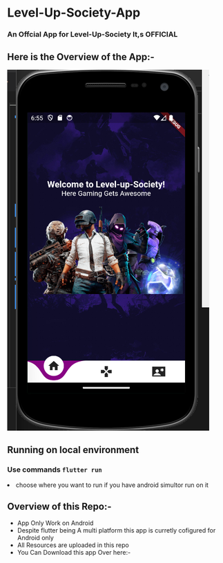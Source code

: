 # Level-Up-Society-App
### An Offcial App for Level-Up-Society It,s OFFICIAL


## Here is the Overview of the App:-
<img src="./readme-img/levelview.png">


## Running on local environment

###  **Use commands  `flutter run`**

<li> choose where you want to run if you have android simultor run on it </li>
</ul>



## Overview of this Repo:-
<ul>
<li>App Only Work on Android </li>
<li> Despite flutter being A multi platform  this app is curretly cofigured for Android  only </li>
<li>All Resources  are uploaded in this repo</li>
<li> You Can Download this app Over here:-</li>
</ul>
